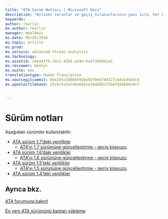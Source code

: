 ```yaml
---
title: "ATA Sürüm Notları | Microsoft Docs"
description: "Bilinen sorunlar ve geçiş kılavuzlarının yanı sıra, her bir sürümde nelerin güncelleştirildiğinin tam bir listesini verir."
keywords: 
author: rkarlin
ms.author: rkarlin
manager: mbaldwin
ms.date: 09/20/2016
ms.topic: article
ms.prod: 
ms.service: advanced-threat-analytics
ms.technology: 
ms.assetid: cbea47f9-34c1-42b6-ae9e-6a472b49e1a5
ms.reviewer: bennyl
ms.suite: ems
translationtype: Human Translation
ms.sourcegitcommit: 85e285c5d88e5916e0bf0eb7dd327cb4cb45b4cb
ms.openlocfilehash: 29c6c5a3afe0a6b5ce3dddd82f29efd16b60c0cf


---
```


# <a name="release-notes"></a>Sürüm notları
Aşağıdaki sürümler kullanılabilir:

- [ATA sürüm 1.7’deki yenilikler](whats-new-version-1.7.md)
   - [ATA’yı 1.7 sürümüne güncelleştirme - geçiş kılavuzu](/advanced-threat-analytics/understand-explore/ata-update-1.7-migration-guide)
- [ATA sürüm 1.6’daki yenilikler](whats-new-version-1.6.md)
   - [ATA’yı 1.6 sürümüne güncelleştirme - geçiş kılavuzu](/advanced-threat-analytics/understand-explore/ata-update-1.6-migration-guide)
- [ATA sürüm 1.5’teki yenilikler](whats-new-version-1.5.md)
   - [ATA’yı 1.5 sürümüne güncelleştirme - geçiş kılavuzu](/advanced-threat-analytics/understand-explore/ata-update-1.5-migration-guide)
- [ATA sürüm 1.4’teki yenilikler](whats-new-version-1.4.md)

## <a name="see-also"></a>Ayrıca bkz.
[ATA forumuna bakın!](https://social.technet.microsoft.com/Forums/security/home?forum=mata)

[En yeni ATA sürümünü baştan yükleme](/advanced-threat-analytics/deploy-use/install-ata)



<!--HONumber=Jan17_HO1-->


